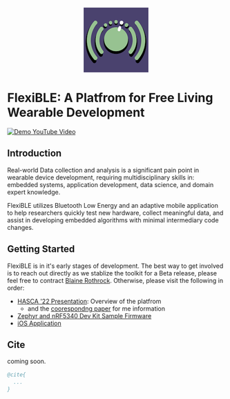 <p align="center">
  <img src="/profile/resources/flexible-logo-small.png" />
</p>

# FlexiBLE: A Platfrom for Free Living Wearable Development

[![Demo YouTube Video](https://img.youtube.com/vi/g7ES4XcpsuU/0.jpg)](https://www.youtube.com/watch?v=g7ES4XcpsuU)

## Introduction
Real-world Data collection and analysis is a significant pain point in wearable device development, requiring multidisciplinary skills in: embedded systems, application development, data science, and domain expert knowledge. 

FlexiBLE utilizes Bluetooth Low Energy and an adaptive mobile application to help researchers quickly test new hardware, collect meaningful data, and assist in developing embedded algorithms with minimal intermediary code changes.

## Getting Started
FlexiBLE is in it's early stages of development. The best way to get involved is to reach out directly as we stablize the toolkit for a Beta release, please feel free to contract [Blaine Rothrock](https://blainerothrock.com). Otherwise, please visit the following in order:
* [HASCA '22 Presentation](https://blainerothrock.com): Overview of the platfrom
  * and the [coorespondng paper](https://blainerothrock.com) for me information
* [Zephyr and nRF5340 Dev Kit Sample Firmware](https://github.com/Flexi-BLE/flexible-zephyr-example)
* [iOS Application](https://github.com/Flexi-BLE/flexible-ios)

## Cite
coming soon.
```bibtex
@cite{
  ...
}
```
